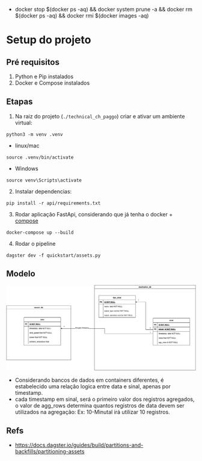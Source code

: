 - docker stop $(docker ps -aq) && docker system prune -a && docker rm $(docker ps -aq) && docker rmi $(docker images -aq)

# Setup do projeto
## Pré requisitos
1. Python e Pip instalados
2. Docker e Compose instalados
## Etapas
1. Na raiz do projeto (`./technical_ch_paggo`) criar e ativar um ambiente virtual:
```python3
python3 -m venv .venv
```
- linux/mac
```
source .venv/bin/activate
```
- Windows
```
source venv\Scripts\activate
```

2. Instalar dependencias:
```
pip install -r api/requirements.txt
```
3. Rodar aplicação FastApi, considerando que já tenha o docker + [compose](https://github.com/docker/compose)
```
docker-compose up --build
```

4. Rodar o pipeline
```
dagster dev -f quickstart/assets.py
```

## Modelo
![Modelo](public/diagram.jpg "Modelo ER")
- Considerando bancos de dados em containers diferentes, é estabelecido uma relação logica entre data e sinal, apenas por timestamp.
- cada timestamp em sinal, será o primeiro valor dos registros agregados, o valor de agg_rows determina quantos registros de data devem ser utilizados na agregação: Ex: 10-Minutal irá utilizar 10 registros. 


## Refs
- https://docs.dagster.io/guides/build/partitions-and-backfills/partitioning-assets